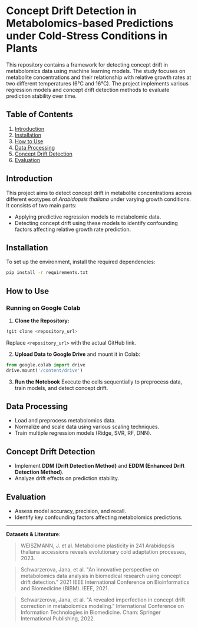 # Concept Drift Detection in Metabolomics-based Predictions under Cold-Stress Conditions in Plants

This repository contains a framework for detecting concept drift in metabolomics data using machine learning models. The study focuses on metabolite concentrations and their relationship with relative growth rates at two different temperatures (6°C and 16°C). The project implements various regression models and concept drift detection methods to evaluate prediction stability over time.

## Table of Contents
1. [Introduction](#introduction)
2. [Installation](#installation)
3. [How to Use](#how-to-use)
4. [Data Processing](#data-processing)
5. [Concept Drift Detection](#concept-drift-detection)
6. [Evaluation](#evaluation)

## Introduction
This project aims to detect concept drift in metabolite concentrations across different ecotypes of *Arabidopsis thaliana* under varying growth conditions. It consists of two main parts:
- Applying predictive regression models to metabolomic data.
- Detecting concept drift using these models to identify confounding factors affecting relative growth rate prediction.

## Installation
To set up the environment, install the required dependencies:
```bash
pip install -r requirements.txt
```

## How to Use
### Running on Google Colab
1. **Clone the Repository:**
```bash
!git clone <repository_url>
```
Replace `<repository_url>` with the actual GitHub link.

2. **Upload Data to Google Drive** and mount it in Colab:
```python
from google.colab import drive
drive.mount('/content/drive')
```

3. **Run the Notebook**
Execute the cells sequentially to preprocess data, train models, and detect concept drift.

## Data Processing
- Load and preprocess metabolomics data.
- Normalize and scale data using various scaling techniques.
- Train multiple regression models (Ridge, SVR, RF, DNN).

## Concept Drift Detection
- Implement **DDM (Drift Detection Method)** and **EDDM (Enhanced Drift Detection Method)**.
- Analyze drift effects on prediction stability.

## Evaluation
- Assess model accuracy, precision, and recall.
- Identify key confounding factors affecting metabolomics predictions.
---
**Datasets & Literature**:

> WEISZMANN, J. et al. Metabolome plasticity in 241 Arabidopsis thaliana accessions reveals evolutionary cold adaptation processes, 2023.

> Schwarzerova, Jana, et al. "An innovative perspective on metabolomics data analysis in biomedical research using concept drift detection." 2021 IEEE International Conference on Bioinformatics and Biomedicine (BIBM). IEEE, 2021.
 
>Schwarzerova, Jana, et al. "A revealed imperfection in concept drift correction in metabolomics modeling." International Conference on Information Technologies in Biomedicine. Cham: Springer International Publishing, 2022.



